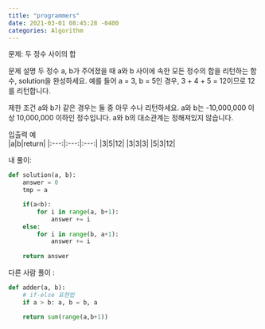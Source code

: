 ```yaml
---
title: "programmers"
date: 2021-03-01 08:45:28 -0400
categories: Algorithm
---
```


문제: 두 정수 사이의 합 

문제 설명
두 정수 a, b가 주어졌을 때 a와 b 사이에 속한 모든 정수의 합을 리턴하는 함수, solution을 완성하세요.
예를 들어 a = 3, b = 5인 경우, 3 + 4 + 5 = 12이므로 12를 리턴합니다.

제한 조건
a와 b가 같은 경우는 둘 중 아무 수나 리턴하세요.
a와 b는 -10,000,000 이상 10,000,000 이하인 정수입니다.
a와 b의 대소관계는 정해져있지 않습니다.

입출력 예 <br/>
|a|b|return|
|:---:|:---:|:---:|
|3|5|12|
|3|3|3|
|5|3|12|



내 풀이:
```python 
def solution(a, b):
    answer = 0
    tmp = a

    if(a<b):
        for i in range(a, b+1):
            answer += i
    else:
        for i in range(b, a+1):
            answer += i
            
    return answer

```

다른 사람 풀이 : 

```python
def adder(a, b):
    # if-else 표현법
    if a > b: a, b = b, a

    return sum(range(a,b+1))

```
